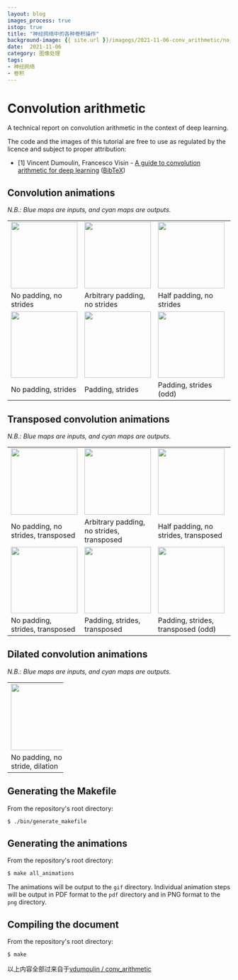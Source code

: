 ```yaml
---
layout: blog
images_process: true
istop: true
title: "神经网络中的各种卷积操作"
background-image: {{ site.url }}/imagegs/2021-11-06-conv_arithmetic/no_padding_no_strides.gif
date:  2021-11-06
category: 图像处理
tags:
- 神经网络
- 卷积
---
```


# Convolution arithmetic

A technical report on convolution arithmetic in the context of deep learning.

The code and the images of this tutorial are free to use as regulated by the 
licence and subject to proper attribution:

* \[1\] Vincent Dumoulin, Francesco Visin - [A guide to convolution arithmetic
  for deep learning](https://arxiv.org/abs/1603.07285)
  ([BibTeX](https://gist.github.com/fvisin/165ca9935392fa9600a6c94664a01214))

## Convolution animations

_N.B.: Blue maps are inputs, and cyan maps are outputs._

<table style="width:100%; table-layout:fixed;">
  <tr>
    <td><img width="150px" src="{{ site.url }}/imagegs/2021-11-06-conv_arithmetic/no_padding_no_strides.gif"></td>
    <td><img width="150px" src="{{ site.url }}/imagegs/2021-11-06-conv_arithmetic/arbitrary_padding_no_strides.gif"></td>
    <td><img width="150px" src="{{ site.url }}/imagegs/2021-11-06-conv_arithmetic/same_padding_no_strides.gif"></td>
    <td><img width="150px" src="{{ site.url }}/imagegs/2021-11-06-conv_arithmetic/full_padding_no_strides.gif"></td>
  </tr>
  <tr>
    <td>No padding, no strides</td>
    <td>Arbitrary padding, no strides</td>
    <td>Half padding, no strides</td>
    <td>Full padding, no strides</td>
  </tr>
  <tr>
    <td><img width="150px" src="{{ site.url }}/imagegs/2021-11-06-conv_arithmetic/no_padding_strides.gif"></td>
    <td><img width="150px" src="{{ site.url }}/imagegs/2021-11-06-conv_arithmetic/padding_strides.gif"></td>
    <td><img width="150px" src="{{ site.url }}/imagegs/2021-11-06-conv_arithmetic/padding_strides_odd.gif"></td>
    <td></td>
  </tr>
  <tr>
    <td>No padding, strides</td>
    <td>Padding, strides</td>
    <td>Padding, strides (odd)</td>
    <td></td>
  </tr>
</table>

## Transposed convolution animations

_N.B.: Blue maps are inputs, and cyan maps are outputs._

<table style="width:100%; table-layout:fixed;">
  <tr>
    <td><img width="150px" src="{{ site.url }}/imagegs/2021-11-06-conv_arithmetic/no_padding_no_strides_transposed.gif"></td>
    <td><img width="150px" src="{{ site.url }}/imagegs/2021-11-06-conv_arithmetic/arbitrary_padding_no_strides_transposed.gif"></td>
    <td><img width="150px" src="{{ site.url }}/imagegs/2021-11-06-conv_arithmetic/same_padding_no_strides_transposed.gif"></td>
    <td><img width="150px" src="{{ site.url }}/imagegs/2021-11-06-conv_arithmetic/full_padding_no_strides_transposed.gif"></td>
  </tr>
  <tr>
    <td>No padding, no strides, transposed</td>
    <td>Arbitrary padding, no strides, transposed</td>
    <td>Half padding, no strides, transposed</td>
    <td>Full padding, no strides, transposed</td>
  </tr>
  <tr>
    <td><img width="150px" src="{{ site.url }}/imagegs/2021-11-06-conv_arithmetic/no_padding_strides_transposed.gif"></td>
    <td><img width="150px" src="{{ site.url }}/imagegs/2021-11-06-conv_arithmetic/padding_strides_transposed.gif"></td>
    <td><img width="150px" src="{{ site.url }}/imagegs/2021-11-06-conv_arithmetic/padding_strides_odd_transposed.gif"></td>
    <td></td>
  </tr>
  <tr>
    <td>No padding, strides, transposed</td>
    <td>Padding, strides, transposed</td>
    <td>Padding, strides, transposed (odd)</td>
    <td></td>
  </tr>
</table>

## Dilated convolution animations

_N.B.: Blue maps are inputs, and cyan maps are outputs._

<table style="width:25%"; table-layout:fixed;>
  <tr>
    <td><img width="150px" src="{{ site.url }}/imagegs/2021-11-06-conv_arithmetic/dilation.gif"></td>
  </tr>
  <tr>
    <td>No padding, no stride, dilation</td>
  </tr>
</table>

## Generating the Makefile

From the repository's root directory:

``` bash
$ ./bin/generate_makefile
```
## Generating the animations

From the repository's root directory:

``` bash
$ make all_animations
```

The animations will be output to the `gif` directory. Individual animation steps
will be output in PDF format to the `pdf` directory and in PNG format to the
`png` directory.

## Compiling the document

From the repository's root directory:

``` bash
$ make
```

以上内容全部过来自于[vdumoulin / conv_arithmetic](https://github.com/vdumoulin/conv_arithmetic/blob/master/README.md)